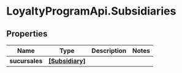 # LoyaltyProgramApi.Subsidiaries

## Properties
Name | Type | Description | Notes
------------ | ------------- | ------------- | -------------
**sucursales** | [**[Subsidiary]**](Subsidiary.md) |  | 


